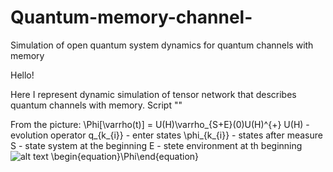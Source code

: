 # Quantum-memory-channel-
Simulation of open quantum system dynamics for quantum channels with memory

Hello!

Here I represent dynamic simulation of tensor network that describes quantum channels with memory.
Script ""


From the picture:
\Phi[\varrho(t)] = U(H)\varrho_{S+E}(0)U(H)^{+}
U(H) - evolution operator
q_{k_{i}} - enter states
\phi_{k_{i}} - states after measure
S - state system at the beginning
E - stete environment at th beginning
![alt text](https://pp.userapi.com/c850636/v850636246/152e88/WNYkqp0rzpU.jpg)
 \begin{equation}\Phi\end{equation}

